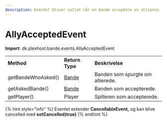 ```yaml
---
description: Eventet bliver callet når en bande acceptere en alliance.
---
```


# AllyAcceptedEvent

**Import:** dk.plexhost.bande.events.AllyAcceptedEvent

|                    |                              |                                  |
| ------------------ | ---------------------------- | -------------------------------- |
| **Method**         | **Return Type**              | **Beskrivelse**                  |
| getBandeWhoAsked() | [Bande](../classes/bande.md) | Banden som spurgte om allierede. |
| getAskedBande()    | [Bande](../classes/bande.md) | Banden som accepterede.          |
| getPlayer()        | Player                       | Spilleren som accepterede.       |

{% hint style="info" %}
Eventet extender **CancellableEvent,** og kan blive cancelled med **setCancelled(true)**
{% endhint %}
